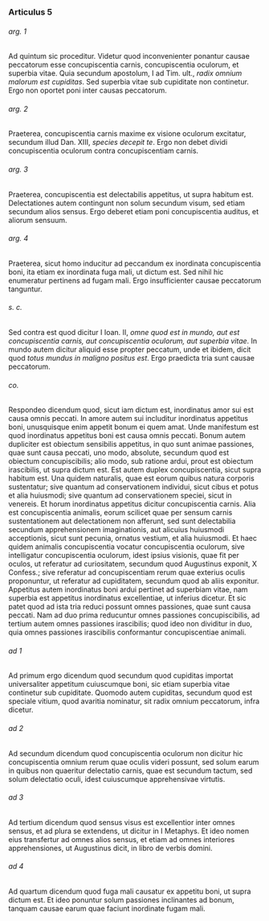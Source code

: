 ### Articulus 5

###### arg. 1
Ad quintum sic proceditur. Videtur quod inconvenienter ponantur causae peccatorum esse concupiscentia carnis, concupiscentia oculorum, et superbia vitae. Quia secundum apostolum, I ad Tim. ult., *radix omnium malorum est cupiditas*. Sed superbia vitae sub cupiditate non continetur. Ergo non oportet poni inter causas peccatorum.

###### arg. 2
Praeterea, concupiscentia carnis maxime ex visione oculorum excitatur, secundum illud Dan. XIII, *species decepit te*. Ergo non debet dividi concupiscentia oculorum contra concupiscentiam carnis.

###### arg. 3
Praeterea, concupiscentia est delectabilis appetitus, ut supra habitum est. Delectationes autem contingunt non solum secundum visum, sed etiam secundum alios sensus. Ergo deberet etiam poni concupiscentia auditus, et aliorum sensuum.

###### arg. 4
Praeterea, sicut homo inducitur ad peccandum ex inordinata concupiscentia boni, ita etiam ex inordinata fuga mali, ut dictum est. Sed nihil hic enumeratur pertinens ad fugam mali. Ergo insufficienter causae peccatorum tanguntur.

###### s. c.
Sed contra est quod dicitur I Ioan. II, *omne quod est in mundo, aut est concupiscentia carnis, aut concupiscentia oculorum, aut superbia vitae*. In mundo autem dicitur aliquid esse propter peccatum, unde et ibidem, dicit quod *totus mundus in maligno positus est*. Ergo praedicta tria sunt causae peccatorum.

###### co.
Respondeo dicendum quod, sicut iam dictum est, inordinatus amor sui est causa omnis peccati. In amore autem sui includitur inordinatus appetitus boni, unusquisque enim appetit bonum ei quem amat. Unde manifestum est quod inordinatus appetitus boni est causa omnis peccati. Bonum autem dupliciter est obiectum sensibilis appetitus, in quo sunt animae passiones, quae sunt causa peccati, uno modo, absolute, secundum quod est obiectum concupiscibilis; alio modo, sub ratione ardui, prout est obiectum irascibilis, ut supra dictum est. Est autem duplex concupiscentia, sicut supra habitum est. Una quidem naturalis, quae est eorum quibus natura corporis sustentatur; sive quantum ad conservationem individui, sicut cibus et potus et alia huiusmodi; sive quantum ad conservationem speciei, sicut in venereis. Et horum inordinatus appetitus dicitur concupiscentia carnis. Alia est concupiscentia animalis, eorum scilicet quae per sensum carnis sustentationem aut delectationem non afferunt, sed sunt delectabilia secundum apprehensionem imaginationis, aut alicuius huiusmodi acceptionis, sicut sunt pecunia, ornatus vestium, et alia huiusmodi. Et haec quidem animalis concupiscentia vocatur concupiscentia oculorum, sive intelligatur concupiscentia oculorum, idest ipsius visionis, quae fit per oculos, ut referatur ad curiositatem, secundum quod Augustinus exponit, X Confess.; sive referatur ad concupiscentiam rerum quae exterius oculis proponuntur, ut referatur ad cupiditatem, secundum quod ab aliis exponitur. Appetitus autem inordinatus boni ardui pertinet ad superbiam vitae, nam superbia est appetitus inordinatus excellentiae, ut inferius dicetur. Et sic patet quod ad ista tria reduci possunt omnes passiones, quae sunt causa peccati. Nam ad duo prima reducuntur omnes passiones concupiscibilis, ad tertium autem omnes passiones irascibilis; quod ideo non dividitur in duo, quia omnes passiones irascibilis conformantur concupiscentiae animali.

###### ad 1
Ad primum ergo dicendum quod secundum quod cupiditas importat universaliter appetitum cuiuscumque boni, sic etiam superbia vitae continetur sub cupiditate. Quomodo autem cupiditas, secundum quod est speciale vitium, quod avaritia nominatur, sit radix omnium peccatorum, infra dicetur.

###### ad 2
Ad secundum dicendum quod concupiscentia oculorum non dicitur hic concupiscentia omnium rerum quae oculis videri possunt, sed solum earum in quibus non quaeritur delectatio carnis, quae est secundum tactum, sed solum delectatio oculi, idest cuiuscumque apprehensivae virtutis.

###### ad 3
Ad tertium dicendum quod sensus visus est excellentior inter omnes sensus, et ad plura se extendens, ut dicitur in I Metaphys. Et ideo nomen eius transfertur ad omnes alios sensus, et etiam ad omnes interiores apprehensiones, ut Augustinus dicit, in libro de verbis domini.

###### ad 4
Ad quartum dicendum quod fuga mali causatur ex appetitu boni, ut supra dictum est. Et ideo ponuntur solum passiones inclinantes ad bonum, tanquam causae earum quae faciunt inordinate fugam mali.

